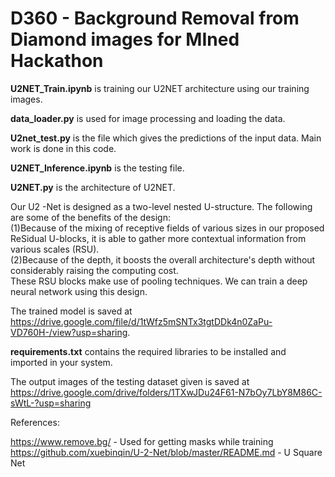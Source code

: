# D360 - Background Removal from Diamond images for MIned Hackathon

**U2NET_Train.ipynb** is training our U2NET architecture using our training images.

**data_loader.py** is used for image processing and loading the data.

**U2net_test.py** is the file which gives the predictions of the input data. Main work is done in this code.

**U2NET_Inference.ipynb** is the testing file.

**U2NET.py** is the architecture of U2NET.


Our U2 -Net is designed as a two-level nested U-structure. The following are some of the benefits of the design: 
<br/>(1)Because of the mixing of receptive fields of various sizes in our proposed ReSidual U-blocks, it is able to gather more contextual information from various scales (RSU).
<br/>(2)Because of the depth, it boosts the overall architecture's depth without considerably raising the computing cost.
<br/>These RSU blocks make use of pooling techniques. We can train a deep neural network using this design.

The trained model is saved at https://drive.google.com/file/d/1tWfz5mSNTx3tgtDDk4n0ZaPu-VD760H-/view?usp=sharing.

**requirements.txt** contains the required libraries to be installed and imported in your system.

The output images of the testing dataset given is saved at https://drive.google.com/drive/folders/1TXwJDu24F61-N7bOy7LbY8M86C-sWtL-?usp=sharing

References: 

https://www.remove.bg/ - Used for getting masks while training 
https://github.com/xuebinqin/U-2-Net/blob/master/README.md - U Square Net

